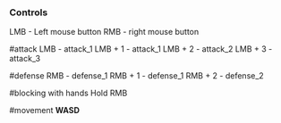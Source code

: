 ### Controls

LMB - Left mouse button
RMB - right mouse button

#attack
LMB - attack_1
LMB + 1 - attack_1
LMB + 2 - attack_2
LMB + 3 - attack_3

#defense
RMB - defense_1
RMB + 1 - defense_1
RMB + 2 - defense_2

#blocking with hands
Hold RMB

#movement
**WASD**
